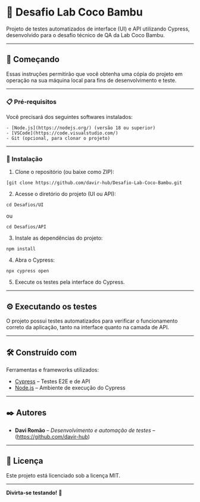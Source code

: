 
# 🧪 Desafio Lab Coco Bambu

Projeto de testes automatizados de interface (UI) e API utilizando Cypress, desenvolvido para o desafio técnico de QA da Lab Coco Bambu.

---

## 🚀 Começando

Essas instruções permitirão que você obtenha uma cópia do projeto em operação na sua máquina local para fins de desenvolvimento e teste.

---

### 📋 Pré-requisitos

Você precisará dos seguintes softwares instalados:

```
- [Node.js](https://nodejs.org/) (versão 18 ou superior)
- [VSCode](https://code.visualstudio.com/)
- Git (opcional, para clonar o projeto)
```

---

### 🔧 Instalação

1. Clone o repositório (ou baixe como ZIP):

```
[git clone https://github.com/davir-hub/Desafio-Lab-Coco-Bambu.git
```

2. Acesse o diretório do projeto (UI ou API):

```
cd Desafios/UI
```

ou

```
cd Desafios/API
```

3. Instale as dependências do projeto:

```
npm install
```

4. Abra o Cypress:

```
npx cypress open
```

5. Execute os testes pela interface do Cypress.

---

## ⚙️ Executando os testes

O projeto possui testes automatizados para verificar o funcionamento correto da aplicação, tanto na interface quanto na camada de API.

---

## 🛠️ Construído com

Ferramentas e frameworks utilizados:

* [Cypress](https://www.cypress.io/) – Testes E2E e de API
* [Node.js](https://nodejs.org/) – Ambiente de execução do Cypress

---

## ✒️ Autores

* **Davi Romão** – *Desenvolvimento e automação de testes* – (https://github.com/davir-hub)

---

## 📄 Licença

Este projeto está licenciado sob a licença MIT.

---

**Divirta-se testando!** 🚀